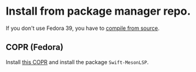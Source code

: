 # Install from package manager repo.
If you don't use Fedora 39, you have to [compile from source](SourceInstall.md).
## COPR (Fedora)
Install [this COPR](https://copr.fedorainfracloud.org/coprs/jcwasmx86/Swift-MesonLSP/) and install the package `Swift-MesonLSP`.
